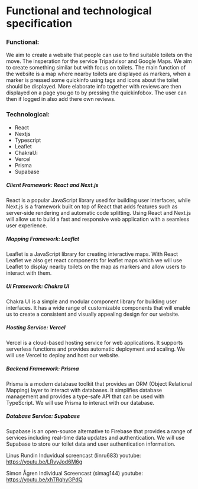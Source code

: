 # Functional and technological specification

### Functional:
We aim to create a website that people can use to find suitable toilets on the move. The insperation for the service  Tripadvisor and Google Maps. We aim to create something similar but with focus on toilets. The main function of the website is a map where nearby toilets are displayed as markers, when a marker is pressed some quickinfo using tags and icons about the toilet should be displayed. More elaborate info together with reviews are then displayed on a page you go to by pressing the quickinfobox. The user can then if logged in also add there own reviews.

### Technological:

- React
- Nextjs
- Typescript
- Leaflet
- ChakraUi
- Vercel
- Prisma
- Supabase

##### Client Framework: React and Next.js
React is a popular JavaScript library used for building user interfaces, while Next.js is a framework built on top of React that adds features such as server-side rendering and automatic code splitting. Using React and Next.js will allow us to build a fast and responsive web application with a seamless user experience.

##### Mapping Framework: Leaflet
Leaflet is a JavaScript library for creating interactive maps. With React Leaflet we also get react components for leaflet maps which we will use Leaflet to display nearby toilets on the map as markers and allow users to interact with them.

##### UI Framework: Chakra UI
Chakra UI is a simple and modular component library for building user interfaces. It has a wide range of customizable components that will enable us to create a consistent and visually appealing design for our website.

##### Hosting Service: Vercel
Vercel is a cloud-based hosting service for web applications. It supports serverless functions and provides automatic deployment and scaling. We will use Vercel to deploy and host our website.

##### Backend Framework: Prisma
Prisma is a modern database toolkit that provides an ORM (Object Relational Mapping) layer to interact with databases. It simplifies database management and provides a type-safe API that can be used with TypeScript. We will use Prisma to interact with our database.

##### Database Service: Supabase
Supabase is an open-source alternative to Firebase that provides a range of services including real-time data updates and authentication. We will use Supabase to store our toilet data and user authentication information.

Linus Rundin Induvidual screencast (linru683)
youtube: https://youtu.be/LRvyJod6M6g

Simon Ågren Individual Screencast (simag144)
youtube: https://youtu.be/xhTRqhyGPdQ
